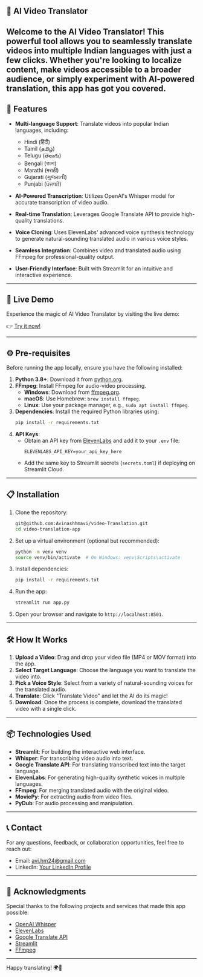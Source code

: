 ## 🎥 AI Video Translator

Welcome to the **AI Video Translator**! This powerful tool allows you to seamlessly translate videos into multiple Indian languages with just a few clicks. Whether you're looking to localize content, make videos accessible to a broader audience, or simply experiment with AI-powered translation, this app has got you covered.
---

 ## 🌟 Features

- **Multi-language Support**: Translate videos into popular Indian languages, including:
  - Hindi (हिंदी)
  - Tamil (தமிழ்)
  - Telugu (తెలుగు)
  - Bengali (বাংলা)
  - Marathi (मराठी)
  - Gujarati (ગુજરાતી)
  - Punjabi (ਪੰਜਾਬੀ)

- **AI-Powered Transcription**: Utilizes OpenAI's Whisper model for accurate transcription of video audio.

- **Real-time Translation**: Leverages Google Translate API to provide high-quality translations.

- **Voice Cloning**: Uses ElevenLabs' advanced voice synthesis technology to generate natural-sounding translated audio in various voice styles.

- **Seamless Integration**: Combines video and translated audio using FFmpeg for professional-quality output.

- **User-Friendly Interface**: Built with Streamlit for an intuitive and interactive experience.

---

## 🚀 Live Demo

Experience the magic of AI Video Translator by visiting the live demo:

👉 [Try it now!](https://video-translation-app.streamlit.app/)

---

## ⚙️ Pre-requisites

Before running the app locally, ensure you have the following installed:

1. **Python 3.8+**: Download it from [python.org](https://www.python.org/downloads/).
2. **FFmpeg**: Install FFmpeg for audio-video processing.
   - **Windows**: Download from [ffmpeg.org](https://ffmpeg.org/download.html).
   - **macOS**: Use Homebrew: `brew install ffmpeg`.
   - **Linux**: Use your package manager, e.g., `sudo apt install ffmpeg`.
3. **Dependencies**: Install the required Python libraries using:
   ```bash
   pip install -r requirements.txt
   ```
4. **API Keys**:
   - Obtain an API key from [ElevenLabs](https://elevenlabs.io/) and add it to your `.env` file:
     ```
     ELEVENLABS_API_KEY=your_api_key_here
     ```
   - Add the same key to Streamlit secrets (`secrets.toml`) if deploying on Streamlit Cloud.

---

## 📋 Installation

1. Clone the repository:
   ```bash
   git@github.com:Avinashhmavi/video-Translation.git
   cd video-translation-app
   ```

2. Set up a virtual environment (optional but recommended):
   ```bash
   python -m venv venv
   source venv/bin/activate  # On Windows: venv\Scripts\activate
   ```

3. Install dependencies:
   ```bash
   pip install -r requirements.txt
   ```

4. Run the app:
   ```bash
   streamlit run app.py
   ```

5. Open your browser and navigate to `http://localhost:8501`.

---

## 🛠️ How It Works

1. **Upload a Video**: Drag and drop your video file (MP4 or MOV format) into the app.
2. **Select Target Language**: Choose the language you want to translate the video into.
3. **Pick a Voice Style**: Select from a variety of natural-sounding voices for the translated audio.
4. **Translate**: Click "Translate Video" and let the AI do its magic!
5. **Download**: Once the process is complete, download the translated video with a single click.

---

## 📦 Technologies Used

- **Streamlit**: For building the interactive web interface.
- **Whisper**: For transcribing video audio into text.
- **Google Translate API**: For translating transcribed text into the target language.
- **ElevenLabs**: For generating high-quality synthetic voices in multiple languages.
- **FFmpeg**: For merging translated audio with the original video.
- **MoviePy**: For extracting audio from video files.
- **PyDub**: For audio processing and manipulation.

---

## 📞 Contact

For any questions, feedback, or collaboration opportunities, feel free to reach out:

- Email: avi.hm24@gmail.com
- LinkedIn: [Your LinkedIn Profile](https://www.linkedin.com/in/avinashhm/)

---

## 🙏 Acknowledgments

Special thanks to the following projects and services that made this app possible:

- [OpenAI Whisper](https://github.com/openai/whisper)
- [ElevenLabs](https://elevenlabs.io/)
- [Google Translate API](https://cloud.google.com/translate)
- [Streamlit](https://streamlit.io/)
- [FFmpeg](https://ffmpeg.org/)

---

Happy translating! 🌍🎥
```
